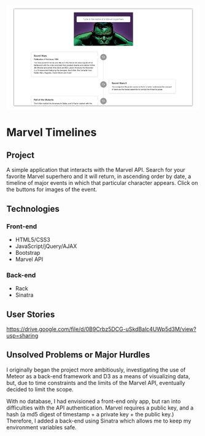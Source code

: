 ![alt text](marvel_screenshot3.png "Description goes here")

# Marvel Timelines

## Project

A simple application that interacts with the Marvel API. Search for your favorite Marvel superhero and it will return, in ascending order by date, a timeline of major events in which that particular character appears. Click on the buttons for images of the event.

## Technologies

### Front-end
* HTML5/CSS3
* JavaScript/jQuery/AJAX
* Bootstrap
* Marvel API
### Back-end
* Rack
* Sinatra

## User Stories

https://drive.google.com/file/d/0B9Crbz5DCG-uSkdBalc4UWp5d3M/view?usp=sharing

## Unsolved Problems or Major Hurdles

I originally began the project more ambitiously, investigating the use of Meteor as a back-end framework and D3 as a means of visualizing data, but, due to time constraints and the limits of the Marvel API, eventually decided to limit the scope.

With no database, I had envisioned a front-end only app, but ran into difficulties with the API authentication. Marvel requires a public key, and a hash (a md5 digest of timestamp + a private key + the public key.) Therefore, I added a back-end using Sinatra which allows me to keep my environment variables safe.
